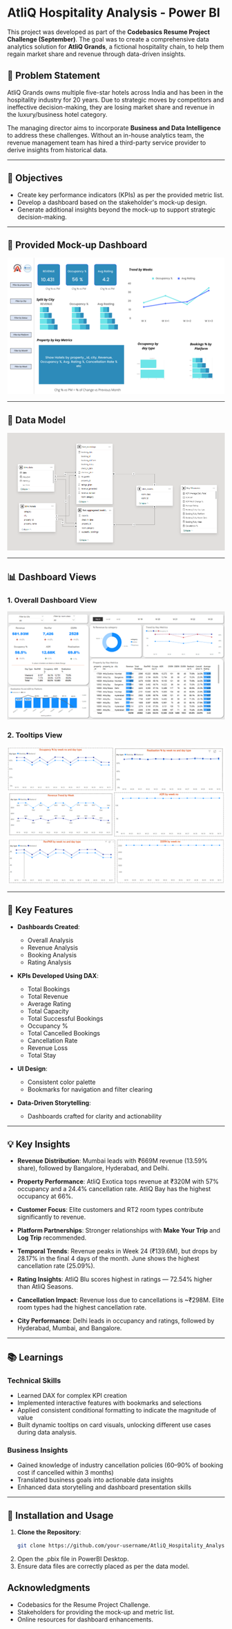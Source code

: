   # AtliQ Hospitality Analysis - Power BI

This project was developed as part of the **Codebasics Resume Project Challenge (September)**. The goal was to create a comprehensive data analytics solution for **AtliQ Grands**, a fictional hospitality chain, to help them regain market share and revenue through data-driven insights.

## 📌 Problem Statement

AtliQ Grands owns multiple five-star hotels across India and has been in the hospitality industry for 20 years. Due to strategic moves by competitors and ineffective decision-making, they are losing market share and revenue in the luxury/business hotel category.

The managing director aims to incorporate **Business and Data Intelligence** to address these challenges. Without an in-house analytics team, the revenue management team has hired a third-party service provider to derive insights from historical data.

---

## 🎯 Objectives

- Create key performance indicators (KPIs) as per the provided metric list.
- Develop a dashboard based on the stakeholder's mock-up design.
- Generate additional insights beyond the mock-up to support strategic decision-making.

---

## 🧩 Provided Mock-up Dashboard

<div align="center"> 
<img src="mock_up_dashboard.png"> 
</div>

---

## 📐 Data Model

<div align="center"> 
<img src="assets/Data Model.png"> 
</div>

---

## 📊 Dashboard Views

### 1. Overall Dashboard View  
<div align="center"> 
<img src="assets/main_dashboard.png"> 
</div>


### 2. Tooltips View  

<div align="center"> 
<img src="assets/tooltips_combined1.png"> 
<img src="assets/tooltips_combined2.png"> 
</div>

---

## 🌟 Key Features

- **Dashboards Created**:  
  - Overall Analysis  
  - Revenue Analysis  
  - Booking Analysis  
  - Rating Analysis

- **KPIs Developed Using DAX**:
  - Total Bookings  
  - Total Revenue  
  - Average Rating  
  - Total Capacity  
  - Total Successful Bookings  
  - Occupancy %  
  - Total Cancelled Bookings  
  - Cancellation Rate  
  - Revenue Loss  
  - Total Stay

- **UI Design**:
  - Consistent color palette  
  - Bookmarks for navigation and filter clearing

- **Data-Driven Storytelling**:
  - Dashboards crafted for clarity and actionability

---

## 💡 Key Insights

- **Revenue Distribution**: Mumbai leads with ₹669M revenue (13.59% share), followed by Bangalore, Hyderabad, and Delhi.

- **Property Performance**: AtliQ Exotica tops revenue at ₹320M with 57% occupancy and a 24.4% cancellation rate. AtliQ Bay has the highest occupancy at 66%.

- **Customer Focus**: Elite customers and RT2 room types contribute significantly to revenue.

- **Platform Partnerships**: Stronger relationships with **Make Your Trip** and **Log Trip** recommended.

- **Temporal Trends**: Revenue peaks in Week 24 (₹139.6M), but drops by 28.17% in the final 4 days of the month. June shows the highest cancellation rate (25.09%).

- **Rating Insights**: AtliQ Blu scores highest in ratings — 72.54% higher than AtliQ Seasons.

- **Cancellation Impact**: Revenue loss due to cancellations is ~₹298M. Elite room types had the highest cancellation rate.

- **City Performance**: Delhi leads in occupancy and ratings, followed by Hyderabad, Mumbai, and Bangalore.
---

## 📚 Learnings

### Technical Skills

- Learned DAX for complex KPI creation
- Implemented interactive features with bookmarks and selections
- Applied consistent conditional formatting to indicate the magnitude of value
- Built dynamic tooltips on card visuals, unlocking different use cases during data analysis.

### Business Insights

- Gained knowledge of industry cancellation policies (60–90% of booking cost if cancelled within 3 months)
- Translated business goals into actionable data insights
- Enhanced data storytelling and dashboard presentation skills

---

## 🚀 Installation and Usage

1. **Clone the Repository**:
   ```bash
   git clone https://github.com/your-username/AtliQ_Hospitality_Analysis_PowerBI.git

2. Open the .pbix file in PowerBI Desktop.
3. Ensure data files are correctly placed as per the data model.

## Acknowledgments
- Codebasics for the Resume Project Challenge.
- Stakeholders for providing the mock-up and metric list.
- Online resources for dashboard enhancements.
